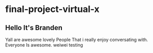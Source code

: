 # final-project-virtual-x
## Hello It's Branden
Yall are awesome lovely People That i really enjoy conversating with. Everyone Is awesome.
weiwei testing

